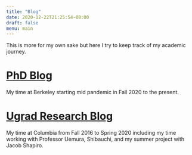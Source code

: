 ```yaml
---
title: "Blog"
date: 2020-12-22T21:25:54-08:00
draft: false
menu: main
---
```

This is more for my own sake but here I try to keep track of my academic journey.
# [PhD Blog](/blog/phdblog/)
My time at Berkeley starting mid pandemic in Fall 2020 to the present.
# [Ugrad Research Blog](/blog/ugradblog/)
My time at Columbia from Fall 2016 to Spring 2020 including my time working with Professor Uemura, Shibauchi, and my summer project with Jacob Shapiro.


